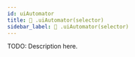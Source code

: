 ```yaml
---
id: uiAutomator
title: 🔨 .uiAutomator(selector)
sidebar_label: 🔨 .uiAutomator(selector)
---
```


TODO: Description here.